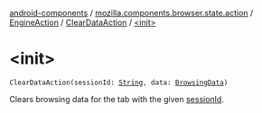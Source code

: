 [android-components](../../../index.md) / [mozilla.components.browser.state.action](../../index.md) / [EngineAction](../index.md) / [ClearDataAction](index.md) / [&lt;init&gt;](./-init-.md)

# &lt;init&gt;

`ClearDataAction(sessionId: `[`String`](https://kotlinlang.org/api/latest/jvm/stdlib/kotlin/-string/index.html)`, data: `[`BrowsingData`](../../../mozilla.components.concept.engine/-engine/-browsing-data/index.md)`)`

Clears browsing data for the tab with the given [sessionId](session-id.md).

